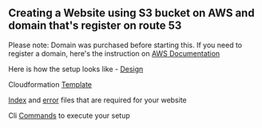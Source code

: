 ## Creating a Website using S3 bucket on AWS and domain that's register on route 53


Please note: Domain was purchased before starting this. If you need to register a domain, here's the instruction on [AWS Documentation](https://docs.aws.amazon.com/Route53/latest/DeveloperGuide/domain-register.html)

Here is how the setup looks like - [Design](https://github.com/gsidhu13/Projects/blob/d3825147780f757a5bbe5437ce67c74cb0c54cfa/WebsiteUsingS3&Route53/setup_pic.png)

Cloudformation [Template](https://github.com/gsidhu13/Projects/blob/23271ec5bb9f5ac00c2b86c894fd4d8e6d97ae0a/WebsiteUsingS3&Route53/website.yaml) 

[Index](https://github.com/gsidhu13/Projects/blob/47373010cc05f0752b6a4512b79de1c6927708fb/WebsiteUsingS3&Route53/index.html) and [error](https://github.com/gsidhu13/Projects/blob/d3f515eb58e9d849f3dd735b78b4a44e03923410/WebsiteUsingS3&Route53/error.html) files that are required for your website

Cli [Commands](https://github.com/gsidhu13/Projects/blob/7075122ead36f19cbc2079f0f3d26d309111710c/WebsiteUsingS3&Route53/Cli_commands.md) to execute your setup
